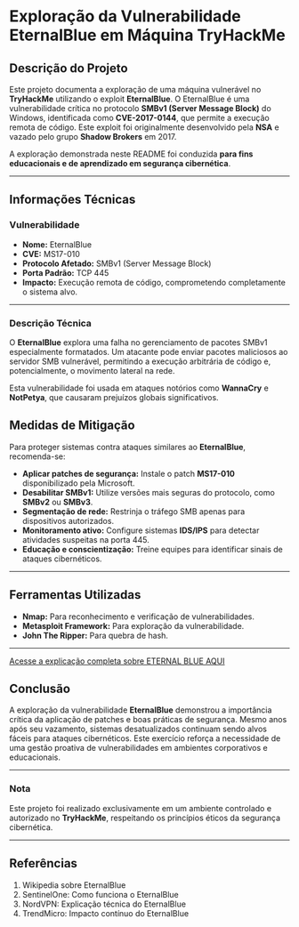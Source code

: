 # Exploração da Vulnerabilidade EternalBlue em Máquina TryHackMe

## Descrição do Projeto
Este projeto documenta a exploração de uma máquina vulnerável no **TryHackMe** utilizando o exploit **EternalBlue**. O EternalBlue é uma vulnerabilidade crítica no protocolo **SMBv1 (Server Message Block)** do Windows, identificada como **CVE-2017-0144**, que permite a execução remota de código. Este exploit foi originalmente desenvolvido pela **NSA** e vazado pelo grupo **Shadow Brokers** em 2017. 

A exploração demonstrada neste README foi conduzida **para fins educacionais e de aprendizado em segurança cibernética**.

---

## Informações Técnicas

### Vulnerabilidade
- **Nome:** EternalBlue  
- **CVE:** MS17-010  
- **Protocolo Afetado:** SMBv1 (Server Message Block)  
- **Porta Padrão:** TCP 445  
- **Impacto:** Execução remota de código, comprometendo completamente o sistema alvo.  

---

### Descrição Técnica
O **EternalBlue** explora uma falha no gerenciamento de pacotes SMBv1 especialmente formatados. Um atacante pode enviar pacotes maliciosos ao servidor SMB vulnerável, permitindo a execução arbitrária de código e, potencialmente, o movimento lateral na rede.

Esta vulnerabilidade foi usada em ataques notórios como **WannaCry** e **NotPetya**, que causaram prejuízos globais significativos.

## Medidas de Mitigação

Para proteger sistemas contra ataques similares ao **EternalBlue**, recomenda-se:

- **Aplicar patches de segurança:** Instale o patch **MS17-010** disponibilizado pela Microsoft.  
- **Desabilitar SMBv1:** Utilize versões mais seguras do protocolo, como **SMBv2** ou **SMBv3**.  
- **Segmentação de rede:** Restrinja o tráfego SMB apenas para dispositivos autorizados.  
- **Monitoramento ativo:** Configure sistemas **IDS/IPS** para detectar atividades suspeitas na porta 445.  
- **Educação e conscientização:** Treine equipes para identificar sinais de ataques cibernéticos.  

---

## Ferramentas Utilizadas

- **Nmap:** Para reconhecimento e verificação de vulnerabilidades.  
- **Metasploit Framework:** Para exploração da vulnerabilidade.  
- **John The Ripper:** Para quebra de hash.  

---

[Acesse a explicação completa sobre ETERNAL BLUE AQUI](https://pyrite-principle-7f8.notion.site/ETERNAL-BLUE-18057605a28b803f8eb8fb1e1eb175ac)

## Conclusão

A exploração da vulnerabilidade **EternalBlue** demonstrou a importância crítica da aplicação de patches e boas práticas de segurança. Mesmo anos após seu vazamento, sistemas desatualizados continuam sendo alvos fáceis para ataques cibernéticos. Este exercício reforça a necessidade de uma gestão proativa de vulnerabilidades em ambientes corporativos e educacionais.

---

### Nota
Este projeto foi realizado exclusivamente em um ambiente controlado e autorizado no **TryHackMe**, respeitando os princípios éticos da segurança cibernética.

---

## Referências
1. Wikipedia sobre EternalBlue  
2. SentinelOne: Como funciona o EternalBlue  
3. NordVPN: Explicação técnica do EternalBlue  
4. TrendMicro: Impacto contínuo do EternalBlue
